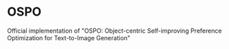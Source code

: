 # OSPO
Official implementation of "OSPO: Object-centric Self-improving Preference Optimization for Text-to-Image Generation"
